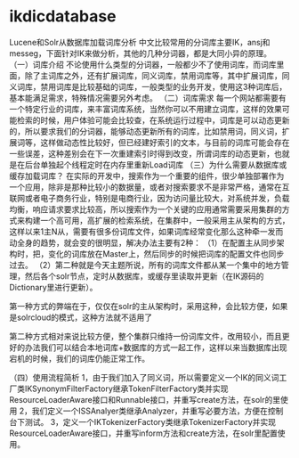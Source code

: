 # ikdicdatabase
 Lucene和Solr从数据库加载词库分析
中文比较常用的分词库主要IK，ansj和messeg，下面针对IK来做分析，其他的几种分词器，都是大同小异的原理。
（一）词库介绍
不论使用什么类型的分词器，一般都少不了使用词库，而词库里面，除了主词库之外，还有扩展词库，同义词库，禁用词库等，其中扩展词库，同义词库，禁用词库是比较基础的词库，一般类型的业务开发，使用这3种词库后，基本能满足需求，特殊情况需要另外考虑。
（二）词库需求
每一个网站都需要有一个特定行业的词库，来丰富词库系统，当然你可以不用建立词库，这样的效果可能检索的时候，用户体验可能会比较查，在系统运行过程中，词库是可以动态更新的，所以要求我们的分词器，能够动态更新所有的词库，比如禁用词，同义词，扩展词等，这样做动态性比较好，但已经建好索引的文本，与目前的词库可能会存在一些误差，这种差别会在下一次重建索引时得到改变，所谓词库的动态更新，也就是在后台单独起个线程定时在内存里重新Load词库
（三）为什么需要从数据库或缓存加载词库？
在实际的开发中，搜索作为一个重要的组件，很少单独部署作为一个应用，除非是那种比较小的数据量，或者对搜索要求不是非常严格，通常在互联网或者电子商务行业，特别是电商行业，因为访问量比较大，对系统并发，负载均衡，响应请求要求比较高，所以搜索作为一个关键的应用通常需要采用集群的方式来构建一个高可用，高扩展的检索系统，在集群中，一般采用主从架构的方式，这样以来1主N从，需要有很多份词库文件，如果词库经常变化那么这种牵一发而动全身的趋势，就会变的很明显，解决办法主要有2种：
（1）在配置主从同步架构时，把，变化的词库放在Master上，然后同步的时候把词库的配置文件也同步过去。
（2）第二种就是今天主题所说，所有的词库文件都从某一个集中的地方管理，然后各个solr节点，定时从数据库，或缓存里读取并更新（在IK源码的Dictionary里进行更新）。

第一种方式的弊端在于，仅仅在solr的主从架构时，采用这种，会比较方便，如果是solrcloud的模式，这种方法就不适用了

第二种方式相对来说比较方便，整个集群只维持一份词库文件，改用较小，而且更好的办法我们可以结合本地词库+数据库的方式一起工作，这样以来当数据库出现宕机的时候，我们的词库仍能正常工作。

（四）使用流程简析
1，由于我们加入了同义词，所以需要定义一个IK的同义词工厂类IKSynonymFilterFactory继承TokenFilterFactory类并实现ResourceLoaderAware接口和Runnable接口，并重写create方法，在solr的里使用
2，我们定义一个ISSAnalyer类继承Analyzer，并重写必要方法，方便在控制台下测试。
3，定义一个IKTokenizerFactory类继承TokenizerFactory并实现ResourceLoaderAware接口，并重写inform方法和create方法，在solr里配置使用。
